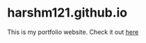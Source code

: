 # harshm121.github.io

This is my portfolio website. Check it out [here](http://harshm121.github.io)
